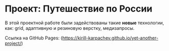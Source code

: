 # Проект: Путешествие по России

В этой проектной работе были задействованы такие __новые__ технологии, как: grid, адаптивную и резиновую верстку, медизапросы.

Ссылка на GitHub Pages: (https://kirill-karpachev.github.io/yet-another-project/)
